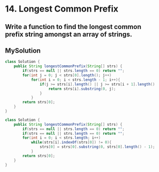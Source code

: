 # 14. Longest Common Prefix

## Write a function to find the longest common prefix string amongst an array of strings.

## MySolution

```java
class Solution {
    public String longestCommonPrefix(String[] strs) {
        if(strs == null || strs.length == 0) return "";
        for(int j = 0; j < strs[0].length(); j++)
            for(int i = 0; i < strs.length - 1; i++){
                if(j >= strs[i].length() || j >= strs[i + 1].length() || strs[i].charAt(j) != strs[i + 1].charAt(j)){
                    return strs[i].substring(0, j);
                }
            }
        return strs[0];
    }
}
```


```java
class Solution {
    public String longestCommonPrefix(String[] strs) {
        if(strs == null || strs.length == 0) return "";
        if(strs == null || strs.length == 0) return "";
        for(int i = 0; i < strs.length; i++)
            while(strs[i].indexOf(strs[0]) != 0){
                strs[0] = strs[0].substring(0, strs[0].length() - 1);
            }
        return strs[0];
    }
}
```
